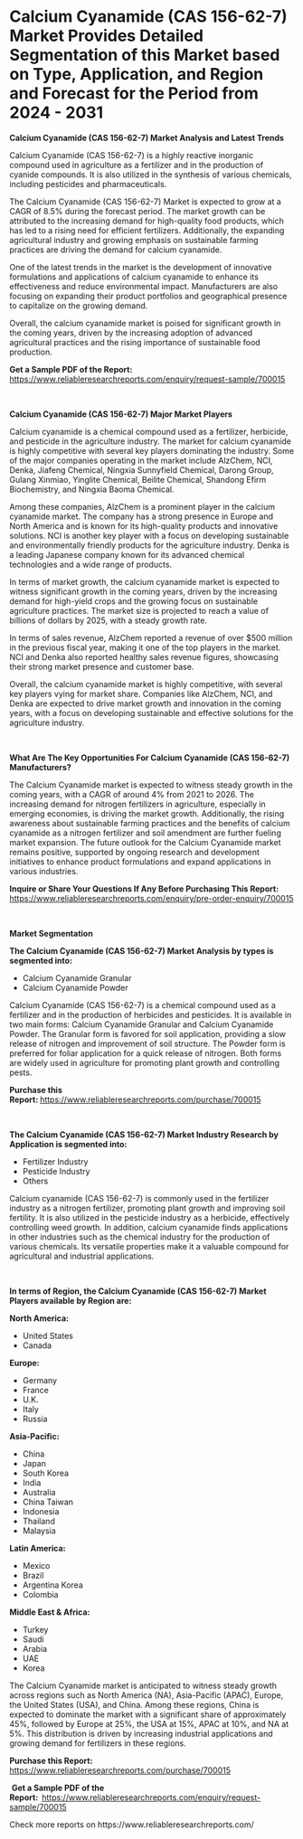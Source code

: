 <p><h1>Calcium Cyanamide (CAS 156-62-7) Market Provides Detailed Segmentation of this Market based on Type, Application, and Region and Forecast for the Period from 2024 - 2031</h1></p><p><strong>Calcium Cyanamide (CAS 156-62-7) Market Analysis and Latest Trends</strong></p>
<p><p>Calcium Cyanamide (CAS 156-62-7) is a highly reactive inorganic compound used in agriculture as a fertilizer and in the production of cyanide compounds. It is also utilized in the synthesis of various chemicals, including pesticides and pharmaceuticals.</p><p>The Calcium Cyanamide (CAS 156-62-7) Market is expected to grow at a CAGR of 8.5% during the forecast period. The market growth can be attributed to the increasing demand for high-quality food products, which has led to a rising need for efficient fertilizers. Additionally, the expanding agricultural industry and growing emphasis on sustainable farming practices are driving the demand for calcium cyanamide.</p><p>One of the latest trends in the market is the development of innovative formulations and applications of calcium cyanamide to enhance its effectiveness and reduce environmental impact. Manufacturers are also focusing on expanding their product portfolios and geographical presence to capitalize on the growing demand.</p><p>Overall, the calcium cyanamide market is poised for significant growth in the coming years, driven by the increasing adoption of advanced agricultural practices and the rising importance of sustainable food production.</p></p>
<p><strong>Get a Sample PDF of the Report:&nbsp;</strong> <a href="https://www.reliableresearchreports.com/enquiry/request-sample/700015">https://www.reliableresearchreports.com/enquiry/request-sample/700015</a></p>
<p>&nbsp;</p>
<p><strong>Calcium Cyanamide (CAS 156-62-7) Major Market Players</strong></p>
<p><p>Calcium cyanamide is a chemical compound used as a fertilizer, herbicide, and pesticide in the agriculture industry. The market for calcium cyanamide is highly competitive with several key players dominating the industry. Some of the major companies operating in the market include AlzChem, NCI, Denka, Jiafeng Chemical, Ningxia Sunnyfield Chemical, Darong Group, Gulang Xinmiao, Yinglite Chemical, Beilite Chemical, Shandong Efirm Biochemistry, and Ningxia Baoma Chemical.</p><p>Among these companies, AlzChem is a prominent player in the calcium cyanamide market. The company has a strong presence in Europe and North America and is known for its high-quality products and innovative solutions. NCI is another key player with a focus on developing sustainable and environmentally friendly products for the agriculture industry. Denka is a leading Japanese company known for its advanced chemical technologies and a wide range of products.</p><p>In terms of market growth, the calcium cyanamide market is expected to witness significant growth in the coming years, driven by the increasing demand for high-yield crops and the growing focus on sustainable agriculture practices. The market size is projected to reach a value of billions of dollars by 2025, with a steady growth rate.</p><p>In terms of sales revenue, AlzChem reported a revenue of over $500 million in the previous fiscal year, making it one of the top players in the market. NCI and Denka also reported healthy sales revenue figures, showcasing their strong market presence and customer base.</p><p>Overall, the calcium cyanamide market is highly competitive, with several key players vying for market share. Companies like AlzChem, NCI, and Denka are expected to drive market growth and innovation in the coming years, with a focus on developing sustainable and effective solutions for the agriculture industry.</p></p>
<p>&nbsp;</p>
<p><strong>What Are The Key Opportunities For Calcium Cyanamide (CAS 156-62-7) Manufacturers?</strong></p>
<p><p>The Calcium Cyanamide market is expected to witness steady growth in the coming years, with a CAGR of around 4% from 2021 to 2026. The increasing demand for nitrogen fertilizers in agriculture, especially in emerging economies, is driving the market growth. Additionally, the rising awareness about sustainable farming practices and the benefits of calcium cyanamide as a nitrogen fertilizer and soil amendment are further fueling market expansion. The future outlook for the Calcium Cyanamide market remains positive, supported by ongoing research and development initiatives to enhance product formulations and expand applications in various industries.</p></p>
<p><strong>Inquire or Share Your Questions If Any Before Purchasing This Report:</strong> <a href="https://www.reliableresearchreports.com/enquiry/pre-order-enquiry/700015">https://www.reliableresearchreports.com/enquiry/pre-order-enquiry/700015</a></p>
<p>&nbsp;</p>
<p><strong>Market Segmentation</strong></p>
<p><strong>The Calcium Cyanamide (CAS 156-62-7) Market Analysis by types is segmented into:</strong></p>
<p><ul><li>Calcium Cyanamide Granular</li><li>Calcium Cyanamide Powder</li></ul></p>
<p><p>Calcium Cyanamide (CAS 156-62-7) is a chemical compound used as a fertilizer and in the production of herbicides and pesticides. It is available in two main forms: Calcium Cyanamide Granular and Calcium Cyanamide Powder. The Granular form is favored for soil application, providing a slow release of nitrogen and improvement of soil structure. The Powder form is preferred for foliar application for a quick release of nitrogen. Both forms are widely used in agriculture for promoting plant growth and controlling pests.</p></p>
<p><strong>Purchase this Report:&nbsp;</strong><a href="https://www.reliableresearchreports.com/purchase/700015">https://www.reliableresearchreports.com/purchase/700015</a></p>
<p>&nbsp;</p>
<p><strong>The Calcium Cyanamide (CAS 156-62-7) Market Industry Research by Application is segmented into:</strong></p>
<p><ul><li>Fertilizer Industry</li><li>Pesticide Industry</li><li>Others</li></ul></p>
<p><p>Calcium cyanamide (CAS 156-62-7) is commonly used in the fertilizer industry as a nitrogen fertilizer, promoting plant growth and improving soil fertility. It is also utilized in the pesticide industry as a herbicide, effectively controlling weed growth. In addition, calcium cyanamide finds applications in other industries such as the chemical industry for the production of various chemicals. Its versatile properties make it a valuable compound for agricultural and industrial applications.</p></p>
<p>&nbsp;</p>
<p><strong>In terms of Region, the Calcium Cyanamide (CAS 156-62-7) Market Players available by Region are:</strong></p>
<p>
    <p> <strong> North America: </strong>
        <ul>
            <li>United States</li>
            <li>Canada</li>
        </ul>
        </p> 
    <p> <strong> Europe: </strong>
        <ul>
            <li>Germany</li>
            <li>France</li>
            <li>U.K.</li>
            <li>Italy</li>
            <li>Russia</li>
        </ul>
        </p> 
    <p> <strong> Asia-Pacific: </strong>
        <ul>
            <li>China</li>
            <li>Japan</li>
            <li>South Korea</li>
            <li>India</li>
            <li>Australia</li>
            <li>China Taiwan</li>
            <li>Indonesia</li>
            <li>Thailand</li>
            <li>Malaysia</li>
        </ul>
        </p> 
    <p> <strong> Latin America: </strong>
        <ul>
            <li>Mexico</li>
            <li>Brazil</li>
            <li>Argentina Korea</li>
            <li>Colombia</li>
        </ul>
        </p> 
    <p> <strong> Middle East & Africa: </strong>
        <ul>
            <li>Turkey</li>
            <li>Saudi</li>
            <li>Arabia</li>
            <li>UAE</li>
            <li>Korea</li>
        </ul>
    </p>
    </p>
<p><p>The Calcium Cyanamide market is anticipated to witness steady growth across regions such as North America (NA), Asia-Pacific (APAC), Europe, the United States (USA), and China. Among these regions, China is expected to dominate the market with a significant share of approximately 45%, followed by Europe at 25%, the USA at 15%, APAC at 10%, and NA at 5%. This distribution is driven by increasing industrial applications and growing demand for fertilizers in these regions.</p></p>
<p><strong>Purchase this Report: </strong><a href="https://www.reliableresearchreports.com/purchase/700015">https://www.reliableresearchreports.com/purchase/700015</a></p>
<p>&nbsp;<strong>Get a Sample PDF of the Report:&nbsp;&nbsp;</strong><a href="https://www.reliableresearchreports.com/enquiry/request-sample/700015">https://www.reliableresearchreports.com/enquiry/request-sample/700015</a></p>
<p><strong></strong></p>
<p>Check more reports on https://www.reliableresearchreports.com/</p>